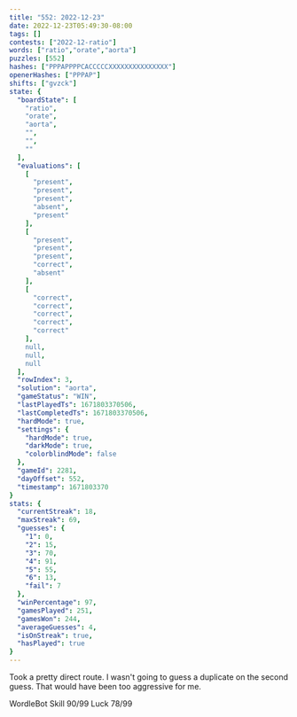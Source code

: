 ```yaml
---
title: "552: 2022-12-23"
date: 2022-12-23T05:49:30-08:00
tags: []
contests: ["2022-12-ratio"]
words: ["ratio","orate","aorta"]
puzzles: [552]
hashes: ["PPPAPPPPCACCCCCXXXXXXXXXXXXXXX"]
openerHashes: ["PPPAP"]
shifts: ["gvzck"]
state: {
  "boardState": [
    "ratio",
    "orate",
    "aorta",
    "",
    "",
    ""
  ],
  "evaluations": [
    [
      "present",
      "present",
      "present",
      "absent",
      "present"
    ],
    [
      "present",
      "present",
      "present",
      "correct",
      "absent"
    ],
    [
      "correct",
      "correct",
      "correct",
      "correct",
      "correct"
    ],
    null,
    null,
    null
  ],
  "rowIndex": 3,
  "solution": "aorta",
  "gameStatus": "WIN",
  "lastPlayedTs": 1671803370506,
  "lastCompletedTs": 1671803370506,
  "hardMode": true,
  "settings": {
    "hardMode": true,
    "darkMode": true,
    "colorblindMode": false
  },
  "gameId": 2281,
  "dayOffset": 552,
  "timestamp": 1671803370
}
stats: {
  "currentStreak": 18,
  "maxStreak": 69,
  "guesses": {
    "1": 0,
    "2": 15,
    "3": 70,
    "4": 91,
    "5": 55,
    "6": 13,
    "fail": 7
  },
  "winPercentage": 97,
  "gamesPlayed": 251,
  "gamesWon": 244,
  "averageGuesses": 4,
  "isOnStreak": true,
  "hasPlayed": true
}
---
```

<!-- more -->
Took a pretty direct route. I wasn't going to guess a duplicate on the second guess. That would have been too aggressive for me. 

WordleBot
Skill 90/99
Luck 78/99
